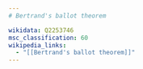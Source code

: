 ```yaml
---
# Bertrand's ballot theorem

wikidata: Q2253746
msc_classification: 60
wikipedia_links:
  - "[[Bertrand's ballot theorem]]"
---
```

